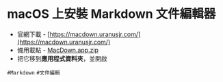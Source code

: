 # macOS 上安裝 Markdown 文件編輯器
* 官網下載 - [https://macdown.uranusjr.com/](https://macdown.uranusjr.com/)
* 備用載點 - [MacDown.app.zip](https://cdn.ioa.tw/MacEnvInit/MacDown.app.zip)
* 把它移到**應用程式資料夾**，並開啟

`#Markdown` `#文件編輯`

